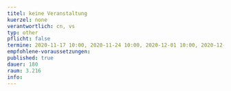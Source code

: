 ```yaml
---
titel: keine Veranstaltung
kuerzel: none
verantwortlich: cn, vs
typ: other
pflicht: false
termine: 2020-11-17 10:00, 2020-11-24 10:00, 2020-12-01 10:00, 2020-12-15 10:00, 2020-12-29 10:00, 2021-01-05 10:00, 2021-01-12 10:00, 2021-01-26 10:00
empfohlene-voraussetzungen: 
published: true
dauer: 180
raum: 3.216
info: 
---
```


